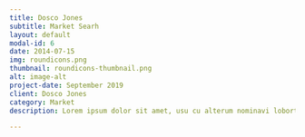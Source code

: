 ```yaml
---
title: Dosco Jones
subtitle: Market Searh
layout: default
modal-id: 6
date: 2014-07-15
img: roundicons.png
thumbnail: roundicons-thumbnail.png
alt: image-alt
project-date: September 2019
client: Dosco Jones
category: Market
description: Lorem ipsum dolor sit amet, usu cu alterum nominavi lobortis. At duo novum diceret. Tantas apeirian vix et, usu sanctus postulant inciderint ut, populo diceret necessitatibus in vim. Cu eum dicam feugiat noluisse.

---
```

